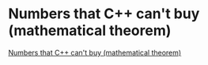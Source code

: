 # Numbers that C++ can't buy (mathematical theorem)
[Numbers that C++ can't buy (mathematical theorem)](https://aiwithcloud.com/2022/09/15/numbers_that_c_cant_buy_mathematical_theorem/)